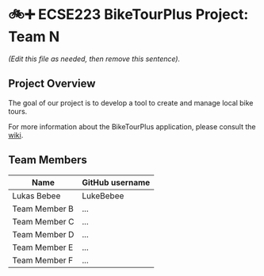 # :bike::heavy_plus_sign: ECSE223 BikeTourPlus Project: Team N

_(Edit this file as needed, then remove this sentence)._

## Project Overview

The goal of our project is to develop a tool to create and manage local bike tours.

For more information about the BikeTourPlus application, please consult the [wiki](../../wiki).

## Team Members

| Name          | GitHub username |
| ------------- | --------------- |
| Lukas Bebee   | LukeBebee       |
| Team Member B | ...             |
| Team Member C | ...             |
| Team Member D | ...             |
| Team Member E | ...             |
| Team Member F | ...             |
